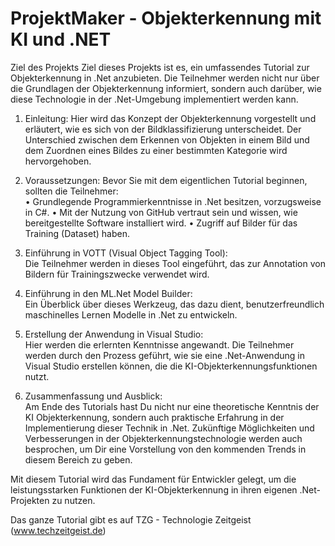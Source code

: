 # ProjektMaker - Objekterkennung mit KI und .NET 

Ziel des Projekts
Ziel dieses Projekts ist es, ein umfassendes Tutorial zur Objekterkennung in .Net anzubieten. Die Teilnehmer werden nicht nur über die Grundlagen der Objekterkennung informiert, sondern auch darüber, wie diese Technologie in der .Net-Umgebung implementiert werden kann.

1. Einleitung:
   Hier wird das Konzept der Objekterkennung vorgestellt und erläutert, wie es sich von der Bildklassifizierung unterscheidet. Der Unterschied zwischen dem Erkennen von Objekten in einem Bild und dem Zuordnen eines Bildes zu einer bestimmten Kategorie wird hervorgehoben.

3. Voraussetzungen:
   Bevor Sie mit dem eigentlichen Tutorial beginnen, sollten die Teilnehmer:   
	• Grundlegende Programmierkenntnisse in .Net besitzen, vorzugsweise in C#.
	• Mit der Nutzung von GitHub vertraut sein und wissen, wie bereitgestellte Software installiert wird.
	• Zugriff auf Bilder für das Training (Dataset) haben.
	
5. Einführung in VOTT (Visual Object Tagging Tool):   
Die Teilnehmer werden in dieses Tool eingeführt, das zur Annotation von Bildern für Trainingszwecke verwendet wird.

6. Einführung in den ML.Net Model Builder:   
Ein Überblick über dieses Werkzeug, das dazu dient, benutzerfreundlich maschinelles Lernen Modelle in .Net zu entwickeln.

8. Erstellung der Anwendung in Visual Studio:   
Hier werden die erlernten Kenntnisse angewandt. Die Teilnehmer werden durch den Prozess geführt, wie sie eine .Net-Anwendung in Visual Studio erstellen können, die die KI-Objekterkennungsfunktionen nutzt.

10. Zusammenfassung und Ausblick:    
Am Ende des Tutorials hast Du nicht nur eine theoretische Kenntnis der KI Objekterkennung, sondern auch praktische Erfahrung in der Implementierung dieser Technik in .Net. Zukünftige Möglichkeiten und Verbesserungen in der Objekterkennungstechnologie werden auch besprochen, um Dir eine Vorstellung von den kommenden Trends in diesem Bereich zu geben.

Mit diesem Tutorial wird das Fundament für Entwickler gelegt, um die leistungsstarken Funktionen der KI-Objekterkennung in ihren eigenen .Net-Projekten zu nutzen.

Das ganze Tutorial gibt es auf TZG - Technologie Zeitgeist (www.techzeitgeist.de)




